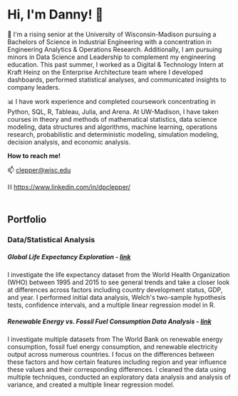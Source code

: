 # Hi, I'm Danny! 👋

🏫 I'm a rising senior at the University of Wisconsin-Madison pursuing a Bachelors of Science in Industrial Engineering with a concentration in Engineering Analytics & Operations Research. Additionally, I am pursuing minors in Data Science and Leadership to complement my engineering education. This past summer, I worked as a Digital & Technology Intern at Kraft Heinz on the Enterprise Architecture team where I developed dashboards, performed statistical analyses, and communicated insights to company leaders.

📊 I have work experience and completed coursework concentrating in Python, SQL, R, Tableau, Julia, and Arena. At UW-Madison, I have taken courses in theory and methods of mathematical statistics, data science modeling, data structures and algorithms, machine learning, operations research, probabilistic and deterministic modeling, simulation modeling, decision analysis, and economic analysis.

**How to reach me!**

📫 clepper@wisc.edu

⛓ https://www.linkedin.com/in/dpclepper/
<br>
<br>

## Portfolio

### Data/Statistical Analysis

##### Global Life Expectancy Exploration - [link](https://github.com/dpclepper/Life-Expectancy)
I investigate the life expectancy dataset from the World Health Organization (WHO) between 1995 and 2015 to see general trends and take a closer look at differences across factors including country development status, GDP, and year. I performed initial data analysis, Welch's two-sample hypothesis tests, confidence intervals, and a multiple linear regression model in R.

##### Renewable Energy vs. Fossil Fuel Consumption Data Analysis - [link](https://github.com/dpclepper/Energy)
I investigate multiple datasets from The World Bank on renewable energy consumption, fossil fuel energy consumption, and renewable electricity output across numerous countries. I focus on the differences between these factors and how certain features including region and year influence these values and their corresponding differences. I cleaned the data using multiple techniques, conducted an exploratory data analysis and analysis of variance, and created a multiple linear regression model. 

